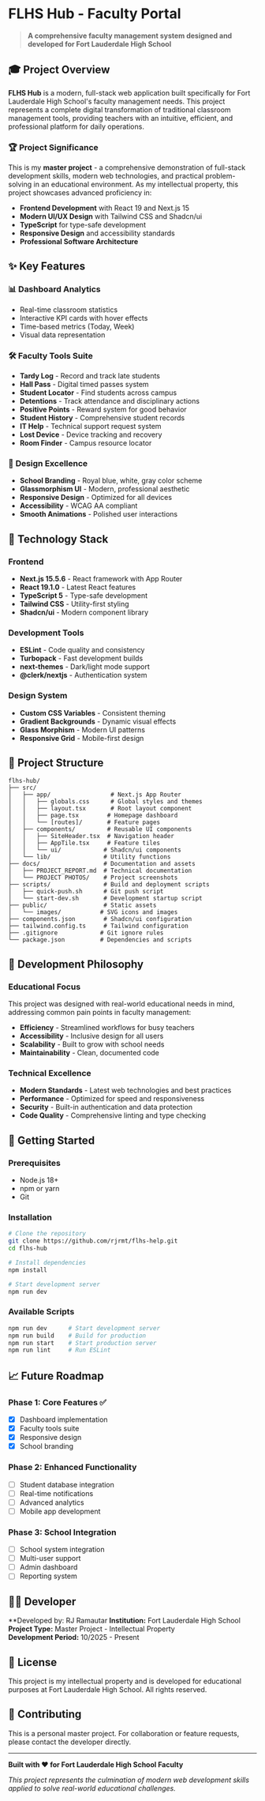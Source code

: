 # FLHS Hub - Faculty Portal

> **A comprehensive faculty management system designed and developed for Fort Lauderdale High School**

## 🎓 Project Overview

**FLHS Hub** is a modern, full-stack web application built specifically for Fort Lauderdale High School's faculty management needs. This project represents a complete digital transformation of traditional classroom management tools, providing teachers with an intuitive, efficient, and professional platform for daily operations.

### 🏆 Project Significance

This is my **master project** - a comprehensive demonstration of full-stack development skills, modern web technologies, and practical problem-solving in an educational environment. As my intellectual property, this project showcases advanced proficiency in:

- **Frontend Development** with React 19 and Next.js 15
- **Modern UI/UX Design** with Tailwind CSS and Shadcn/ui
- **TypeScript** for type-safe development
- **Responsive Design** and accessibility standards
- **Professional Software Architecture**

## ✨ Key Features

### 📊 **Dashboard Analytics**
- Real-time classroom statistics
- Interactive KPI cards with hover effects
- Time-based metrics (Today, Week)
- Visual data representation

### 🛠️ **Faculty Tools Suite**
- **Tardy Log** - Record and track late students
- **Hall Pass** - Digital timed passes system
- **Student Locator** - Find students across campus
- **Detentions** - Track attendance and disciplinary actions
- **Positive Points** - Reward system for good behavior
- **Student History** - Comprehensive student records
- **IT Help** - Technical support request system
- **Lost Device** - Device tracking and recovery
- **Room Finder** - Campus resource locator

### 🎨 **Design Excellence**
- **School Branding** - Royal blue, white, gray color scheme
- **Glassmorphism UI** - Modern, professional aesthetic
- **Responsive Design** - Optimized for all devices
- **Accessibility** - WCAG AA compliant
- **Smooth Animations** - Polished user interactions

## 🚀 Technology Stack

### **Frontend**
- **Next.js 15.5.6** - React framework with App Router
- **React 19.1.0** - Latest React features
- **TypeScript 5** - Type-safe development
- **Tailwind CSS** - Utility-first styling
- **Shadcn/ui** - Modern component library

### **Development Tools**
- **ESLint** - Code quality and consistency
- **Turbopack** - Fast development builds
- **next-themes** - Dark/light mode support
- **@clerk/nextjs** - Authentication system

### **Design System**
- **Custom CSS Variables** - Consistent theming
- **Gradient Backgrounds** - Dynamic visual effects
- **Glass Morphism** - Modern UI patterns
- **Responsive Grid** - Mobile-first design

## 📁 Project Structure

```
flhs-hub/
├── src/
│   ├── app/                 # Next.js App Router
│   │   ├── globals.css      # Global styles and themes
│   │   ├── layout.tsx       # Root layout component
│   │   ├── page.tsx        # Homepage dashboard
│   │   └── [routes]/       # Feature pages
│   ├── components/         # Reusable UI components
│   │   ├── SiteHeader.tsx  # Navigation header
│   │   ├── AppTile.tsx     # Feature tiles
│   │   └── ui/            # Shadcn/ui components
│   └── lib/               # Utility functions
├── docs/                  # Documentation and assets
│   ├── PROJECT_REPORT.md  # Technical documentation
│   └── PROJECT PHOTOS/    # Project screenshots
├── scripts/               # Build and deployment scripts
│   ├── quick-push.sh      # Git push script
│   └── start-dev.sh       # Development startup script
├── public/                # Static assets
│   └── images/           # SVG icons and images
├── components.json        # Shadcn/ui configuration
├── tailwind.config.ts     # Tailwind configuration
├── .gitignore            # Git ignore rules
└── package.json          # Dependencies and scripts
```

## 🎯 Development Philosophy

### **Educational Focus**
This project was designed with real-world educational needs in mind, addressing common pain points in faculty management:

- **Efficiency** - Streamlined workflows for busy teachers
- **Accessibility** - Inclusive design for all users
- **Scalability** - Built to grow with school needs
- **Maintainability** - Clean, documented code

### **Technical Excellence**
- **Modern Standards** - Latest web technologies and best practices
- **Performance** - Optimized for speed and responsiveness
- **Security** - Built-in authentication and data protection
- **Code Quality** - Comprehensive linting and type checking

## 🚀 Getting Started

### **Prerequisites**
- Node.js 18+ 
- npm or yarn
- Git

### **Installation**
```bash
# Clone the repository
git clone https://github.com/rjrmt/flhs-help.git
cd flhs-hub

# Install dependencies
npm install

# Start development server
npm run dev
```

### **Available Scripts**
```bash
npm run dev      # Start development server
npm run build    # Build for production
npm run start    # Start production server
npm run lint     # Run ESLint
```

## 📈 Future Roadmap

### **Phase 1: Core Features** ✅
- [x] Dashboard implementation
- [x] Faculty tools suite
- [x] Responsive design
- [x] School branding

### **Phase 2: Enhanced Functionality**
- [ ] Student database integration
- [ ] Real-time notifications
- [ ] Advanced analytics
- [ ] Mobile app development

### **Phase 3: School Integration**
- [ ] School system integration
- [ ] Multi-user support
- [ ] Admin dashboard
- [ ] Reporting system

## 👨‍💻 Developer

**Developed by: RJ Ramautar 
**Institution:** Fort Lauderdale High School  
**Project Type:** Master Project - Intellectual Property  
**Development Period:** 10/2025 - Present  

## 📄 License

This project is my intellectual property and is developed for educational purposes at Fort Lauderdale High School. All rights reserved.

## 🤝 Contributing

This is a personal master project. For collaboration or feature requests, please contact the developer directly.

---

**Built with ❤️ for Fort Lauderdale High School Faculty**

*This project represents the culmination of modern web development skills applied to solve real-world educational challenges.*
